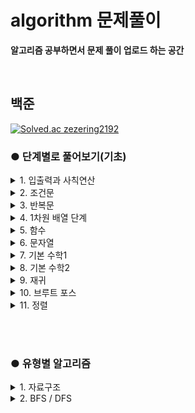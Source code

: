 # algorithm 문제풀이
__알고리즘 공부하면서 문제 풀이 업로드 하는 공간__   

<br>

## 백준
[![Solved.ac
zezering2192](http://mazassumnida.wtf/api/v2/generate_badge?boj=zezering2192)](https://solved.ac/zezering2192)


### ● 단계별로 풀어보기(기초)
<details>
<summary>1. 입출력과 사칙연산</summary>
<div markdown="1">

#### [2557](https://www.acmicpc.net/problem/2557) Hello World
#### [10171](https://www.acmicpc.net/problem/10171) 고양이
#### [10172](https://www.acmicpc.net/problem/10172) 개
#### [1000](https://www.acmicpc.net/problem/1000) A+B
#### [1001](https://www.acmicpc.net/problem/1001) A-B
#### [10998](https://www.acmicpc.net/problem/10998) AxB
#### [1008](https://www.acmicpc.net/problem/1008) A/B
#### [10869](https://www.acmicpc.net/problem/10869) 사칙연산
#### [10926](https://www.acmicpc.net/problem/10926) ??!
#### [10430](https://www.acmicpc.net/problem/10430) 나머지
#### [2588](https://www.acmicpc.net/problem/2588) 곱셈
  
</div>
</details>

<details>
<summary>2. 조건문</summary>
<div markdown="1">

#### [1330](https://www.acmicpc.net/problem/1330) 두 수 비교하기
#### [9498](https://www.acmicpc.net/problem/9498) 시험 성적
#### [2753](https://www.acmicpc.net/problem/2753) 윤년
#### [14681](https://www.acmicpc.net/problem/14681) 사분면 고르기
#### [2884](https://www.acmicpc.net/problem/2884) 알람 시계
#### [2525](https://www.acmicpc.net/problem/2525) 오븐 시계
#### [2480](https://www.acmicpc.net/problem/2480) 주사위 세개
  
</div>
</details>


<details>
<summary>3. 반복문</summary>
<div markdown="1">

#### [2739](https://www.acmicpc.net/problem/2739) 구구단
#### [10950](https://www.acmicpc.net/problem/10950) A+B -3
#### [8393](https://www.acmicpc.net/problem/8393) 합
#### [15552](https://www.acmicpc.net/problem/15552) 빠른 A+B
#### [2741](https://www.acmicpc.net/problem/2741) N 찍기
#### [2742](https://www.acmicpc.net/problem/2742) 기찍 N
#### [11021](https://www.acmicpc.net/problem/11021) A+B -7
#### [11022](https://www.acmicpc.net/problem/11022) A+B -8
#### [2438](https://www.acmicpc.net/problem/2438) 별 찍기 - 1
#### [2439](https://www.acmicpc.net/problem/2439) 별 찍기 - 2
#### [10871](https://www.acmicpc.net/problem/10871) X보다 작은 수
#### [10952](https://www.acmicpc.net/problem/10952) A+B -5
#### [10951](https://www.acmicpc.net/problem/10951) A+B -4  
#### [1110](https://www.acmicpc.net/problem/1110) 더하기사이클 
  
  
</div>
</details>

<details>
<summary>4. 1차원 배열 단계</summary>
<div markdown="1">

#### [10818](https://www.acmicpc.net/problem/10818) 최소, 최대
#### [2562](https://www.acmicpc.net/problem/2562) 최댓값
#### [2577](https://www.acmicpc.net/problem/2577) 숫자의 개수
#### [3052](https://www.acmicpc.net/problem/3052) 나머지
#### [1546](https://www.acmicpc.net/problem/1546) 평균
#### [8958](https://www.acmicpc.net/problem/8958) OX퀴즈
#### [4344](https://www.acmicpc.net/problem/4344) 평균은 넘겠지
  
</div>
</details>


<details>
<summary>5. 함수</summary>
<div markdown="1">

#### [4673](https://www.acmicpc.net/problem/4673) 셀프 넘버 (다시 풀어보기 22.04.17)
#### [1065](https://www.acmicpc.net/problem/1065) 한수 (다시 풀어보기 22.04.17)
  
</div>
</details>


<details>
<summary>6. 문자열</summary>
<div markdown="1">

#### [11654](https://www.acmicpc.net/problem/11654) 아스키 코드
#### [11720](https://www.acmicpc.net/problem/11720) 숫자의 합
#### [10809](https://www.acmicpc.net/problem/10809) 알파벳 찾기
#### [2675](https://www.acmicpc.net/problem/2675) 문자열 반복
#### [1157](https://www.acmicpc.net/problem/1157) 단어 공부
#### [1152](https://www.acmicpc.net/problem/1152) 단어의 개수
#### [2908](https://www.acmicpc.net/problem/2908) 상수
#### [5622](https://www.acmicpc.net/problem/5622) 다이얼
#### [2941](https://www.acmicpc.net/problem/2941) 크로아티아 알파벳
#### [1316](https://www.acmicpc.net/problem/1316) 그룹 단어 체커
  
</div>
</details>



<details>
<summary>7. 기본 수학1</summary>
<div markdown="1">

#### [1712](https://www.acmicpc.net/problem/1712) 손익분기점
#### [2292](https://www.acmicpc.net/problem/2292) 벌집
#### [1193](https://www.acmicpc.net/problem/1193) 분수찾기 (다시 풀어보기 22.04.18) 
#### [2869](https://www.acmicpc.net/problem/2869) 달팽이는 올라가고 싶다 (다시 풀어보기 22.04.18) 
#### [10250](https://www.acmicpc.net/problem/10250) ACM 호텔
#### [2775](https://www.acmicpc.net/problem/2775) 부녀회장이 될테야 (다시 풀어보기 22.04.18)
#### [2839](https://www.acmicpc.net/problem/2839) 설탕 배달 (다시 풀어보기 22.04.18)
#### [10757](https://www.acmicpc.net/problem/10757) 큰 수 A+B
  
</div>
</details>



<details>
<summary>8. 기본 수학2</summary>
<div markdown="1">

#### [1978](https://www.acmicpc.net/problem/1978) 소수 찾기
#### [2581](https://www.acmicpc.net/problem/2581) 소수
#### [11653](https://www.acmicpc.net/problem/11653) 소인수분해 
#### [1929](https://www.acmicpc.net/problem/1929) 소수 구하기
#### [4948](https://www.acmicpc.net/problem/4948) 베르트랑 공준 (다시 풀어보기 22.04.19)
#### [9020](https://www.acmicpc.net/problem/9020) 골드바흐의 추측 (다시 풀어보기 22.04.19)
#### [1085](https://www.acmicpc.net/problem/1085) 직사각형에서 탈출
#### [3009](https://www.acmicpc.net/problem/3009) 네 번째 점
#### [4153](https://www.acmicpc.net/problem/4153) 직각삼각형
#### [3053](https://www.acmicpc.net/problem/3053) 택시 기하학 (다시 풀어보기 22.04.19)
#### [1002](https://www.acmicpc.net/problem/1002) 터렛 (다시 풀어보기 22.04.19)
  
</div>
</details>


<details>
<summary>9. 재귀</summary>
<div markdown="1">

#### [10872](https://www.acmicpc.net/problem/10872) 팩토리얼 (다시 풀어보기 22.04.19)
#### [10870](https://www.acmicpc.net/problem/10870) 피보나치 수 5
#### [2447](https://www.acmicpc.net/problem/2447) 별 찍기 - 10 
#### [11729](https://www.acmicpc.net/problem/11729) 하노이 탑 이동 순서 (다시 풀어보기 22.04.19)
  
</div>
</details>

<details>
<summary>10. 브루트 포스</summary>
<div markdown="1">

#### [2798](https://www.acmicpc.net/problem/2798) 블랙잭
#### [2231](https://www.acmicpc.net/problem/2231) 분해합 (다시 풀어보기 22.04.20)
#### [7568](https://www.acmicpc.net/problem/7568) 덩치
#### [1018](https://www.acmicpc.net/problem/1018) 체스판 다시 칠하기 (다시 풀어보기 22.04.20)
#### [1436](https://www.acmicpc.net/problem/1436) 영화감독 숌 (다시 풀어보기 22.04.20)
  
</div>
</details>

<details>
<summary>11. 정렬</summary>
<div markdown="1">

#### [2750](https://www.acmicpc.net/problem/2750) 수 정렬하기
#### [10989](https://www.acmicpc.net/problem/10989) 수 정렬하기 3
#### [2108](https://www.acmicpc.net/problem/2108) 통계학 (다시 풀어보기 22.04.20)
#### [1427](https://www.acmicpc.net/problem/1427) 소트인사이드
#### [11650](https://www.acmicpc.net/problem/11650) 좌표 정렬하기
#### [11651](https://www.acmicpc.net/problem/11651) 좌표 정렬하기 2
#### [1181](https://www.acmicpc.net/problem/1181) 단어 정렬
#### [10814](https://www.acmicpc.net/problem/10814) 나이순 정렬
#### [18870](https://www.acmicpc.net/problem/18870) 좌표 압축 (다시 풀어보기 22.04.20)
  
</div>
</details>


<br><br>
### ● 유형별 알고리즘
<details>
<summary>1. 자료구조 </summary>
<div markdown="1">

#### [2557](https://www.acmicpc.net/problem/2557) Hello World

</div>
</details>

<details>
<summary>2. BFS / DFS </summary>
<div markdown="1">

#### [2557](https://www.acmicpc.net/problem/2557) Hello World

</div>
</details>
